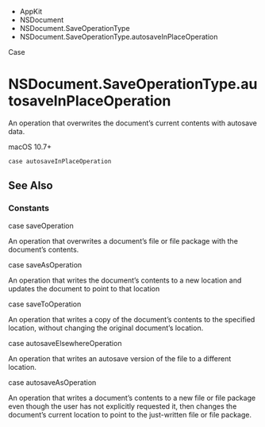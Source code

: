 

- AppKit
- NSDocument
- NSDocument.SaveOperationType
-  NSDocument.SaveOperationType.autosaveInPlaceOperation 

Case

# NSDocument.SaveOperationType.autosaveInPlaceOperation

An operation that overwrites the document’s current contents with autosave data.

macOS 10.7+

``` source
case autosaveInPlaceOperation
```

## See Also

### Constants

case saveOperation

An operation that overwrites a document’s file or file package with the document’s contents.

case saveAsOperation

An operation that writes the document’s contents to a new location and updates the document to point to that location

case saveToOperation

An operation that writes a copy of the document’s contents to the specified location, without changing the original document’s location.

case autosaveElsewhereOperation

An operation that writes an autosave version of the file to a different location.

case autosaveAsOperation

An operation that writes a document’s contents to a new file or file package even though the user has not explicitly requested it, then changes the document’s current location to point to the just-written file or file package.

